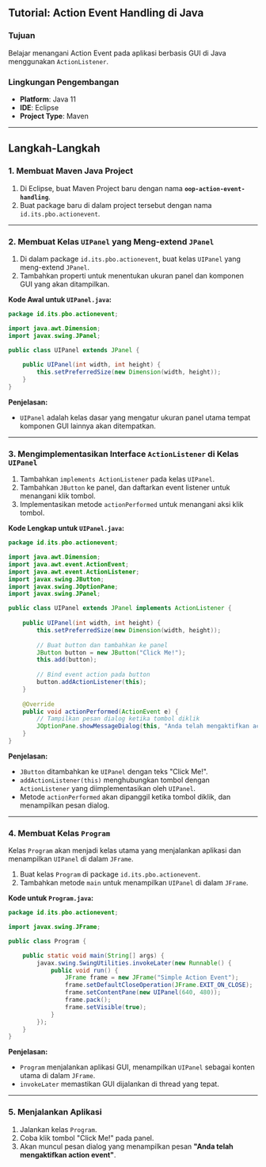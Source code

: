 ## Tutorial: Action Event Handling di Java

### Tujuan
Belajar menangani Action Event pada aplikasi berbasis GUI di Java menggunakan `ActionListener`.

### Lingkungan Pengembangan
- **Platform**: Java 11
- **IDE**: Eclipse
- **Project Type**: Maven

---

## Langkah-Langkah

### 1. Membuat Maven Java Project

1. Di Eclipse, buat Maven Project baru dengan nama **`oop-action-event-handling`**.
2. Buat package baru di dalam project tersebut dengan nama `id.its.pbo.actionevent`.

---

### 2. Membuat Kelas `UIPanel` yang Meng-extend `JPanel`

1. Di dalam package `id.its.pbo.actionevent`, buat kelas `UIPanel` yang meng-extend `JPanel`.
2. Tambahkan properti untuk menentukan ukuran panel dan komponen GUI yang akan ditampilkan.

**Kode Awal untuk `UIPanel.java`:**

```java
package id.its.pbo.actionevent;

import java.awt.Dimension;
import javax.swing.JPanel;

public class UIPanel extends JPanel {
    
    public UIPanel(int width, int height) {
        this.setPreferredSize(new Dimension(width, height));
    }
}
```

**Penjelasan:**
- `UIPanel` adalah kelas dasar yang mengatur ukuran panel utama tempat komponen GUI lainnya akan ditempatkan.

---

### 3. Mengimplementasikan Interface `ActionListener` di Kelas `UIPanel`

1. Tambahkan `implements ActionListener` pada kelas `UIPanel`.
2. Tambahkan `JButton` ke panel, dan daftarkan event listener untuk menangani klik tombol.
3. Implementasikan metode `actionPerformed` untuk menangani aksi klik tombol.

**Kode Lengkap untuk `UIPanel.java`:**

```java
package id.its.pbo.actionevent;

import java.awt.Dimension;
import java.awt.event.ActionEvent;
import java.awt.event.ActionListener;
import javax.swing.JButton;
import javax.swing.JOptionPane;
import javax.swing.JPanel;

public class UIPanel extends JPanel implements ActionListener {
    
    public UIPanel(int width, int height) {
        this.setPreferredSize(new Dimension(width, height));
        
        // Buat button dan tambahkan ke panel
        JButton button = new JButton("Click Me!");
        this.add(button);
        
        // Bind event action pada button
        button.addActionListener(this);
    }
    
    @Override
    public void actionPerformed(ActionEvent e) {
        // Tampilkan pesan dialog ketika tombol diklik
        JOptionPane.showMessageDialog(this, "Anda telah mengaktifkan action event");
    }
}
```

**Penjelasan:**
- `JButton` ditambahkan ke `UIPanel` dengan teks "Click Me!".
- `addActionListener(this)` menghubungkan tombol dengan `ActionListener` yang diimplementasikan oleh `UIPanel`.
- Metode `actionPerformed` akan dipanggil ketika tombol diklik, dan menampilkan pesan dialog.

---

### 4. Membuat Kelas `Program`

Kelas `Program` akan menjadi kelas utama yang menjalankan aplikasi dan menampilkan `UIPanel` di dalam `JFrame`.

1. Buat kelas `Program` di package `id.its.pbo.actionevent`.
2. Tambahkan metode `main` untuk menampilkan `UIPanel` di dalam `JFrame`.

**Kode untuk `Program.java`:**

```java
package id.its.pbo.actionevent;

import javax.swing.JFrame;

public class Program {

    public static void main(String[] args) {
        javax.swing.SwingUtilities.invokeLater(new Runnable() {
            public void run() {
                JFrame frame = new JFrame("Simple Action Event");
                frame.setDefaultCloseOperation(JFrame.EXIT_ON_CLOSE);
                frame.setContentPane(new UIPanel(640, 480));
                frame.pack();
                frame.setVisible(true);
            }
        });
    }
}
```

**Penjelasan:**
- `Program` menjalankan aplikasi GUI, menampilkan `UIPanel` sebagai konten utama di dalam `JFrame`.
- `invokeLater` memastikan GUI dijalankan di thread yang tepat.

---

### 5. Menjalankan Aplikasi

1. Jalankan kelas `Program`.
2. Coba klik tombol "Click Me!" pada panel.
3. Akan muncul pesan dialog yang menampilkan pesan **"Anda telah mengaktifkan action event"**.
